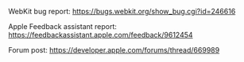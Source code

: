 WebKit bug report:
https://bugs.webkit.org/show_bug.cgi?id=246616

Apple Feedback assistant report:
https://feedbackassistant.apple.com/feedback/9612454

Forum post:
https://developer.apple.com/forums/thread/669989
